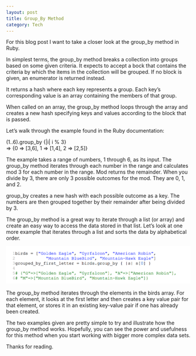 ```yaml
---
layout: post
title: Group_By Method
category: Tech
---
```


<p>For this blog post I want to take a closer look at the group_by method in Ruby.</p>

<p>In simplest terms, the group_by method breaks a collection into groups based on some given criteria. It expects to accept a bock that contains the criteria by which the items in the collection will be grouped. If no block is given, an enumerator is returned instead.</p>

<p>It returns a hash where each key represents a group. Each key’s corresponding value is an array containing the members of that group.</p>

<p>When called on an array, the group_by method loops through the array and creates a new hash specifying keys and values according to the block that is passed.</p>

<p>Let’s walk through the example found in the Ruby documentation: </p>

<p class="code-example">(1..6).group_by {|i| i % 3}<br>
  <span class="output">=> {0 => [3,6], 1 => [1,4], 2 => [2,5]}</span></p>

<p>The example takes a range of numbers, 1 through 6, as its input. The group_by method iterates through each number in the range and calculates mod 3 for each number in the range. Mod returns the remainder. When you divide by 3, there are only 3 possible outcomes for the mod. They are 0, 1, and 2.</p>

<p>group_by creates a new hash with each possible outcome as a key. The numbers are then grouped together by their remainder after being divided by 3.</p>

<p>The group_by method is a great way to iterate through a list (or array) and create an easy way to access the data stored in that list. Let’s look at one more example that iterates through a list and sorts the data by alphabetical order.</p>

<img src="/img/bird_code_ex.png" alt="Code Example" id="bird-code-image"/>

<p>The group_by method iterates through the elements in the birds array. For each element, it looks at the first letter and then creates a key value pair for that element, or stores it in an existing key-value pair if one has already been created.</p>

<p>The two examples given are pretty simple to try and illustrate how the group_by method works. Hopefully, you can see the power and usefulness for this method when you start working with bigger more complex data sets.</p>

<p>Thanks for reading.</p>